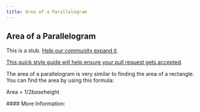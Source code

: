 ```yaml
---
title: Area of a Parallelogram
---
```

## Area of a Parallelogram

This is a stub. <a href='https://github.com/freecodecamp/guides/tree/master/src/pages/mathematics/area-of-a-parallelogram/index.md' target='_blank' rel='nofollow'>Help our community expand it</a>.

<a href='https://github.com/freecodecamp/guides/blob/master/README.md' target='_blank' rel='nofollow'>This quick style guide will help ensure your pull request gets accepted</a>.

<!-- The article goes here, in GitHub-flavored Markdown. Feel free to add YouTube videos, images, and CodePen/JSBin embeds  -->
<div>
The area of a parallelogram is very similar to finding the area of a rectangle. You can find the area by using this formula:

Area = 1/2*base*height
</div>
#### More Information:
<!-- Please add any articles you think might be helpful to read before writing the article -->


